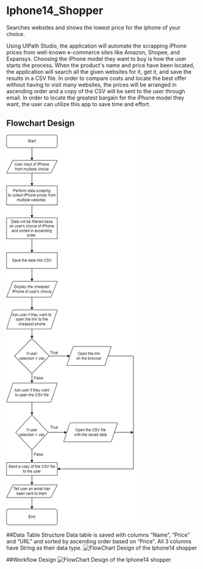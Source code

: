 # Iphone14_Shopper
 Searches websites and shows the lowest price for the iphone of your choice.

Using UIPath Studio, the application will automate the scrapping iPhone prices from well-known e-commerce sites like Amazon, Shopee, and Expansys. Choosing the iPhone model they want to buy is how the user starts the process. When the product's name and price have been located, the application will search all the given websites for it, get it, and save the results in a CSV file. In order to compare costs and locate the best offer without having to visit many websites, the prices will be arranged in ascending order and a copy of the CSV will be sent to the user through email. In order to locate the greatest bargain for the iPhone model they want, the user can utilize this app to save time and effort.

## Flowchart Design
![FlowChart Design of the Iphone14 shopper](https://github.com/LucidDreamsAlways/Iphone14_Shopper/blob/main/FlowChart.jpeg?raw=true)

##Data Table Structure
Data table is saved with columns “Name”, “Price” and “URL” and sorted by ascending order based on “Price”.
All 3 columns have String as their data type.
![FlowChart Design of the Iphone14 shopper](https://github.com/LucidDreamsAlways/Iphone14_Shopper/blob/main/DataTable.jpeg?raw=true)

##Workflow Design
![FlowChart Design of the Iphone14 shopper](https://github.com/LucidDreamsAlways/Iphone14_Shopper/blob/main/Workflow.jpeg?raw=true)


